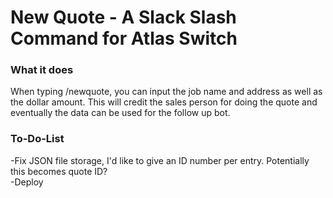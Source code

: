 # New Quote - A Slack Slash Command for Atlas Switch

### What it does
When typing /newquote, you can input the job name and address as well as the dollar amount.  This will credit the sales person for doing the quote and eventually the data can be used for the follow up bot.

### To-Do-List
-Fix JSON file storage, I'd like to give an ID number per entry.  Potentially this becomes quote ID?  
-Deploy
